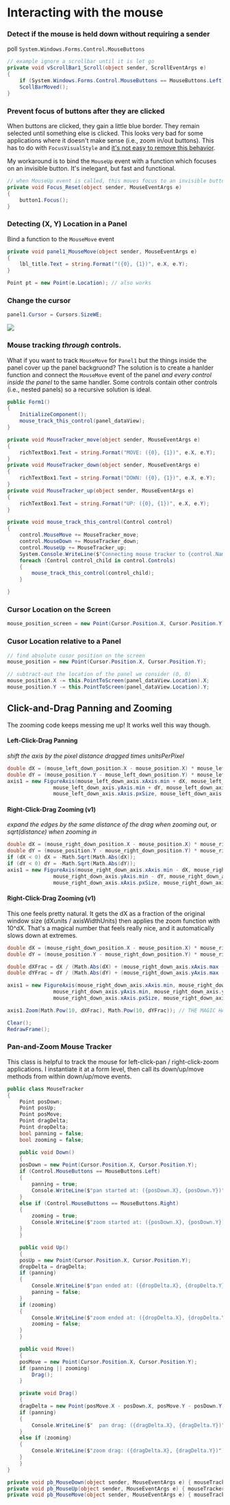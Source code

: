 # Interacting with the mouse

### Detect if the mouse is held down without requiring a sender
poll `System.Windows.Forms.Control.MouseButtons`

```C#
// example ignore a scrollbar until it is let go
private void vScrollBar1_Scroll(object sender, ScrollEventArgs e)
{
    if (System.Windows.Forms.Control.MouseButtons == MouseButtons.Left) return;
    ScollBarMoved();
}
```

### Prevent focus of buttons after they are clicked
When buttons are clicked, they gain a little blue border. They remain selected until something else is clicked. This looks very bad for some applications where it doesn't make sense (i.e., zoom in/out buttons). This has to do with `FocusVisualStyle` and [it's not easy to remove this behavior](https://stackoverflow.com/questions/1055670/deactivate-focusvisualstyle-globally).

My workaround is to bind the `MouseUp` event with a function which focuses on an invisible button. It's inelegant, but fast and functional.

```C#
// when MouseUp event is called, this moves focus to an invisible button
private void Focus_Reset(object sender, MouseEventArgs e)
{
    button1.Focus();
}
```

### Detecting (X, Y) Location in a Panel
Bind a function to the `MouseMove` event
```C#
private void panel1_MouseMove(object sender, MouseEventArgs e)
{
    lbl_title.Text = string.Format("({0}, {1})", e.X, e.Y);
}
```

```C#
Point pt = new Point(e.Location); // also works
```

### Change the cursor
```C#
panel1.Cursor = Cursors.SizeWE;
```
<img src="http://www.csharphelper.com/howto_display_cursors.png">

### Mouse tracking _through_ controls.
What if you want to track `MouseMove` for `Panel1` but the things inside the panel cover up the panel backgruond? The solution is to create a hanlder function and connect the `MouseMove` event of the panel _and every control inside the panel_ to the same handler. Some controls contain other controls (i.e., nested panels) so a recursive solution is ideal.

```c#
public Form1()
{
    InitializeComponent();
    mouse_track_this_control(panel_dataView);
}

private void MouseTracker_move(object sender, MouseEventArgs e)
{
    richTextBox1.Text = string.Format("MOVE: ({0}, {1})", e.X, e.Y);
}
private void MouseTracker_down(object sender, MouseEventArgs e)
{
    richTextBox1.Text = string.Format("DOWN: ({0}, {1})", e.X, e.Y);
}
private void MouseTracker_up(object sender, MouseEventArgs e)
{
    richTextBox1.Text = string.Format("UP: ({0}, {1})", e.X, e.Y);
}

private void mouse_track_this_control(Control control)
{
    control.MouseMove += MouseTracker_move;
    control.MouseDown += MouseTracker_down;
    control.MouseUp += MouseTracker_up;
    System.Console.WriteLine($"Connecting mouse tracker to {control.Name}");
    foreach (Control control_child in control.Controls)
    {
        mouse_track_this_control(control_child);
    }

}
```

### Cursor Location on the Screen
```C#
mouse_position_screen = new Point(Cursor.Position.X, Cursor.Position.Y);
```

### Cusor Location relative to a Panel
```C#
// find absolute cusor position on the screen
mouse_position = new Point(Cursor.Position.X, Cursor.Position.Y);

// subtract-out the location of the panel we consider (0, 0)
mouse_position.X -= this.PointToScreen(panel_dataView.Location).X;
mouse_position.Y -= this.PointToScreen(panel_dataView.Location).Y;
```

## Click-and-Drag Panning and Zooming
The zooming code keeps messing me up! It works well this way though.

#### Left-Click-Drag Panning
_shift the axis by the pixel distance dragged times unitsPerPixel_
```C#
double dX = (mouse_left_down_position.X - mouse_position.X) * mouse_left_down_axis.xAxis.unitsPerPx;
double dY = (mouse_position.Y - mouse_left_down_position.Y) * mouse_left_down_axis.yAxis.unitsPerPx;
axis1 = new FigureAxis(mouse_left_down_axis.xAxis.min + dX, mouse_left_down_axis.xAxis.max + dX,
		       mouse_left_down_axis.yAxis.min + dY, mouse_left_down_axis.yAxis.max + dY,
		       mouse_left_down_axis.xAxis.pxSize, mouse_left_down_axis.yAxis.pxSize);
```

#### Right-Click-Drag Zooming (v1)
_expand the edges by the same distance of the drag when zooming out, or sqrt(distance) when zooming in_
```C#
double dX = (mouse_right_down_position.X - mouse_position.X) * mouse_right_down_axis.xAxis.unitsPerPx;
double dY = (mouse_position.Y - mouse_right_down_position.Y) * mouse_right_down_axis.yAxis.unitsPerPx;
if (dX < 0) dX = -Math.Sqrt(Math.Abs(dX));
if (dY < 0) dY = -Math.Sqrt(Math.Abs(dY));
axis1 = new FigureAxis(mouse_right_down_axis.xAxis.min - dX, mouse_right_down_axis.xAxis.max + dX,
		       mouse_right_down_axis.yAxis.min - dY, mouse_right_down_axis.yAxis.max + dY,
		       mouse_right_down_axis.xAxis.pxSize, mouse_right_down_axis.yAxis.pxSize);
```

#### Right-Click-Drag Zooming (v1)
This one feels pretty natural. It gets the dX as a fraction of the original window size (dXunits / axisWidthUnits) then applies the zoom function with 10^dX. That's a magical number that feels really nice, and it automatically slows down at extremes.
```C#
double dX = (mouse_right_down_position.X - mouse_position.X) * mouse_right_down_axis.xAxis.unitsPerPx;
double dY = (mouse_position.Y - mouse_right_down_position.Y) * mouse_right_down_axis.yAxis.unitsPerPx;

double dXFrac = dX / (Math.Abs(dX) + (mouse_right_down_axis.xAxis.max - mouse_right_down_axis.xAxis.min));
double dYFrac = dY / (Math.Abs(dY) + (mouse_right_down_axis.yAxis.max - mouse_right_down_axis.yAxis.min));

axis1 = new FigureAxis(mouse_right_down_axis.xAxis.min, mouse_right_down_axis.xAxis.max,
		       mouse_right_down_axis.yAxis.min, mouse_right_down_axis.yAxis.max,
		       mouse_right_down_axis.xAxis.pxSize, mouse_right_down_axis.yAxis.pxSize);

axis1.Zoom(Math.Pow(10, dXFrac), Math.Pow(10, dYFrac)); // THE MAGIC HAPPENS HERE

Clear();
RedrawFrame();
```

### Pan-and-Zoom Mouse Tracker
This class is helpful to track the mouse for left-click-pan / right-click-zoom applications. I instantiate it at a form level, then call its down/up/move methods from within down/up/move events.
```cs
public class MouseTracker
{
    Point posDown;
    Point posUp;
    Point posMove;
    Point dragDelta;
    Point dropDelta;
    bool panning = false;
    bool zooming = false;

    public void Down()
    {
	posDown = new Point(Cursor.Position.X, Cursor.Position.Y);
	if (Control.MouseButtons == MouseButtons.Left)
	{
	    panning = true;
	    Console.WriteLine($"pan started at: ({posDown.X}, {posDown.Y})");
	}
	else if (Control.MouseButtons == MouseButtons.Right)
	{
	    zooming = true;
	    Console.WriteLine($"zoom started at: ({posDown.X}, {posDown.Y})");
	}
    }

    public void Up()
    {
	posUp = new Point(Cursor.Position.X, Cursor.Position.Y);
	dropDelta = dragDelta;
	if (panning)
	{
	    Console.WriteLine($"pan ended at: ({dropDelta.X}, {dropDelta.Y})");
	    panning = false;
	}
	if (zooming)
	{
	    Console.WriteLine($"zoom ended at: ({dropDelta.X}, {dropDelta.Y})");
	    zooming = false;
	}
    }

    public void Move()
    {
	posMove = new Point(Cursor.Position.X, Cursor.Position.Y);
	if (panning || zooming)
	    Drag();
    }

    private void Drag()
    {
	dragDelta = new Point(posMove.X - posDown.X, posMove.Y - posDown.Y);
	if (panning)
	{
	    Console.WriteLine($"  pan drag: ({dragDelta.X}, {dragDelta.Y})");
	}
	else if (zooming)
	{
	    Console.WriteLine($"zoom drag: ({dragDelta.X}, {dragDelta.Y})");
	}
    }
}

private void pb_MouseDown(object sender, MouseEventArgs e) { mouseTracker.Down(); }
private void pb_MouseUp(object sender, MouseEventArgs e) { mouseTracker.Up(); }
private void pb_MouseMove(object sender, MouseEventArgs e) { mouseTracker.Move(); }
```
